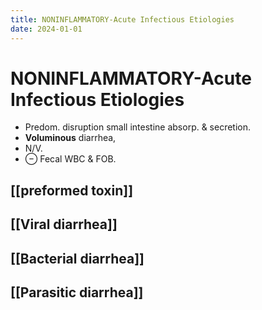```yaml
---
title: NONINFLAMMATORY-Acute Infectious Etiologies
date: 2024-01-01
---
```

# NONINFLAMMATORY-Acute Infectious Etiologies

* Predom. disruption small intestine absorp. & secretion.
* **Voluminous** diarrhea,
* N/V.
* ⊖ Fecal WBC & FOB.

## [[preformed toxin]]

## [[Viral diarrhea]]

## [[Bacterial diarrhea]]

## [[Parasitic diarrhea]]
